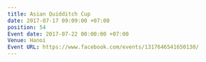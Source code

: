 ```yaml
---
title: Asian Quidditch Cup
date: 2017-07-17 09:09:00 +07:00
position: 54
Event date: 2017-07-22 00:00:00 +07:00
Venue: Hanoi
Event URL: https://www.facebook.com/events/1317646541650130/
---
```


